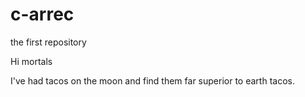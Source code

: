 # c-arrec
the first repository

Hi mortals

I've had tacos on the moon and find them far superior to earth tacos.

